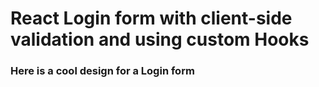 # React Login form with client-side validation and using custom Hooks 


### Here is a cool design for a Login form
